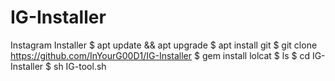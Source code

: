 # IG-Installer
Instagram Installer 
$ apt update && apt upgrade 
$ apt install git
$ git clone https://github.com/InYourG00D1/IG-Installer
$ gem install lolcat 
$ ls
$ cd IG-Installer
$ sh IG-tool.sh
